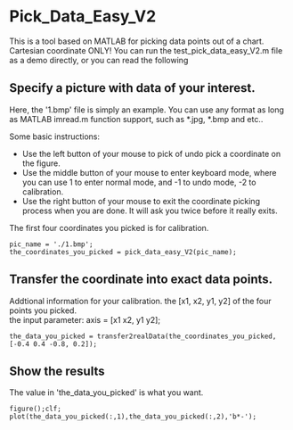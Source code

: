 # Pick_Data_Easy_V2
This is a tool based on MATLAB for picking data points out of a chart. Cartesian coordinate ONLY! You can run the test_pick_data_easy_V2.m file as a demo directly, or you can read the following 

## Specify a picture with data of your interest. 

Here, the '1.bmp' file is simply an example. You can use any format as long as MATLAB imread.m function support, such as *.jpg, *.bmp and etc.. 

Some basic instructions: 
* Use the left button of your mouse to pick of undo pick a coordinate on the figure.  
* Use the middle button of your mouse to enter keyboard mode, where you can use 1 to enter normal mode, and -1 to undo mode, -2 to calibration.
*  Use the right button of your mouse to exit the coordinate picking process when you are done. It will ask you twice before it really exits. 

The first four coordinates you picked is for calibration. 

```
pic_name = './1.bmp';
the_coordinates_you_picked = pick_data_easy_V2(pic_name); 
```

## Transfer the coordinate into exact data points. 
Addtional information for your calibration. 
the [x1, x2, y1, y2] of the four points you picked.  
the input parameter: axis = [x1 x2, y1 y2]; 

```
the_data_you_picked = transfer2realData(the_coordinates_you_picked, [-0.4 0.4 -0.8, 0.2]);
```

## Show the results
The value in 'the_data_you_picked' is what you want. 

```
figure();clf;
plot(the_data_you_picked(:,1),the_data_you_picked(:,2),'b*-');
```


